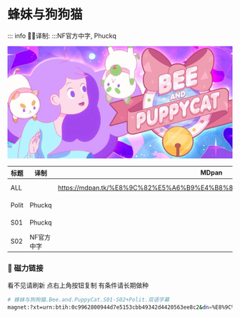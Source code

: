 # 蜂妹与狗狗猫

::: info
✍🏻译制: 
:::NF官方中字, Phuckq

![Bee-Puppycat.jpg](Bee-Puppycat.jpg)

| 标题 | 译制 | MDpan | 阿里 | 百度 |
| --- | --- | --- | --- | --- |
| ALL |  | https://mdpan.tk/%E8%9C%82%E5%A6%B9%E4%B8%8E%E7%8B%97%E7%8B%97%E7%8C%AB | https://www.aliyundrive.com/s/c5rqp6sWSdK | https://pan.baidu.com/s/1RzT4zUW483QuzPM8xlLymQ?pwd=3rew |
| Polit | Phuckq |  | https://www.aliyundrive.com/s/c5rqp6sWSdK | https://pan.baidu.com/s/1wXzCVSJOOGMAwt9ixet8Rw?pwd=rsah |
| S01 | Phuckq |  | https://www.aliyundrive.com/s/c5rqp6sWSdK | https://pan.baidu.com/s/1-uYsRmePLrxfrCLC4c4n-g?pwd=7dje |
| S02 | NF官方中字 |  | https://www.aliyundrive.com/s/c5rqp6sWSdK | https://pan.baidu.com/s/11KLbTpjhBcq038RSkDsGrw?pwd=m4xa |

### 🧲 磁力链接

看不见请刷新 点右上角按钮复制 有条件请长期做种

```bash
# 蜂妹与狗狗猫.Bee.and.PuppyCat.S01-S02+Polit.双语字幕
magnet:?xt=urn:btih:0c9962800944d7e5153cbb49342d4420563ee8c2&dn=%E8%9C%82%E5%A6%B9%E4%B8%8E%E7%8B%97%E7%8B%97%E7%8C%AB.Bee.and.PuppyCat.S01-S02%2BPolit.%E5%8F%8C%E8%AF%AD%E5%AD%97%E5%B9%95&tr=http%3A%2F%2Falltorrents.net%3A80%2Fbt%2Fannounce.php&tr=http%3A%2F%2Fbluebird-hd.org%2Fannounce.php&tr=http%3A%2F%2Fwww.thetradersden.org%2Fforums%2Ftracker%2Fannounce.php&tr=http%3A%2F%2Ftracker.trancetraffic.com%3A80%2Fannounce.php&tr=http%3A%2F%2Firrenhaus.dyndns.dk%3A80%2Fannounce.php&tr=http%3A%2F%2F1337.abcvg.info%3A80%2Fannounce&tr=http%3A%2F%2Fbt.beatrice-raws.org%3A80%2Fannounce&tr=http%3A%2F%2Fwww.tribalmixes.com%3A80%2Fannounce.php&tr=http%3A%2F%2Fwww.wareztorrent.com%3A80%2Fannounce
```